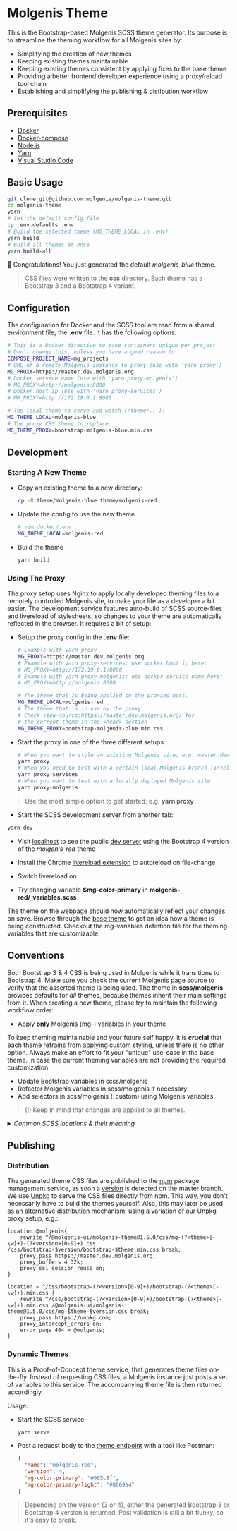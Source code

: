 # Molgenis Theme

This is the Bootstrap-based Molgenis SCSS theme generator. Its purpose is to
streamline the theming workflow for all Molgenis sites by:

* Simplifying the creation of new themes
* Keeping existing themes maintainable
* Keeping existing themes consistent by applying fixes to the base theme
* Providing a better frontend developer experience using a proxy/reload tool chain
* Establishing and simplifying the publishing & distibution workflow

## Prerequisites

* [Docker](https://docs.docker.com/docker-for-mac/install/)
* [Docker-compose](https://docs.docker.com/compose/install/)
* [Node.js](https://nodejs.org/dist/v14.9.0/node-v14.9.0.pkg)
* [Yarn](https://classic.yarnpkg.com/en/docs/install/#mac-stable)
* [Visual Studio Code](https://code.visualstudio.com/docs/setup/mac)

## Basic Usage

```bash
git clone git@github.com:molgenis/molgenis-theme.git
cd molgenis-theme
yarn
# Set the default config file
cp .env.defaults .env
# Build the selected theme (MG_THEME_LOCAL in .env)
yarn build
# Build all themes at once
yarn build-all
```

:tada: Congratulations! You just generated the default *molgenis-blue* theme.

> CSS files were written to the **css** directory. Each theme has a Bootstrap 3
  and a Bootstrap 4 variant.

## Configuration

The configuration for Docker and the SCSS tool are read from a shared environment
file; the **.env** file. It has the following options:

```bash
# This is a Docker directive to make containers unique per project.
# Don't change this, unless you have a good reason to.
COMPOSE_PROJECT_NAME=mg_projects
# URL of a remote Molgenis instance to proxy (use with 'yarn proxy')
MG_PROXY=https://master.dev.molgenis.org
# Docker service name (use with 'yarn proxy-molgenis')
# MG_PROXY=http://molgenis:8080
# Docker host ip (use with 'yarn proxy-services')
# MG_PROXY=http://172.19.0.1:8080

# The local theme to serve and watch (/theme/...):
MG_THEME_LOCAL=molgenis-blue
# The proxy CSS theme to replace:
MG_THEME_PROXY=bootstrap-molgenis-blue.min.css
```

## Development

### Starting A New Theme

* Copy an existing theme to a new directory:

  ```bash
  cp -R theme/molgenis-blue theme/molgenis-red
  ```

* Update the config to use the new theme

  ```bash
  # vim docker/.env
  MG_THEME_LOCAL=molgenis-red
  ```

* Build the theme

  ```bash
  yarn build
  ```

### Using The Proxy

The proxy setup uses Nginx to apply locally developed theming files to a remotely
controlled Molgenis site, to make your life as a developer a bit easier. The
development service features auto-build of SCSS source-files and livereload of
stylesheets, so changes to your theme are automatically reflected in the browser.
It requires a bit of setup:

* Setup the proxy config in the **.env** file:

  ```bash
  # Example with yarn proxy
  MG_PROXY=https://master.dev.molgenis.org
  # Example with yarn proxy-services; use docker host ip here:
  # MG_PROXY=http://172.19.0.1:8080
  # Example with yarn proxy-molgenis; use docker service name here:
  # MG_PROXY=http://molgenis:8080

  # The theme that is being applied on the proxied host.
  MG_THEME_LOCAL=molgenis-red
  # The theme that is in use by the proxy
  # Check view-source:https://master.dev.molgenis.org/ for
  # the current theme in the <head> section
  MG_THEME_PROXY=bootstrap-molgenis-blue.min.css
  ```

* Start the proxy in one of the three different setups:

  ```bash
  # When you want to style an existing Molgenis site; e.g. master.dev.molgenis.org
  yarn proxy
  # When you need to test with a certain local Molgenis branch (IntelliJ)
  yarn proxy-services
  # When you want to test with a locally deployed Molgenis site
  yarn proxy-molgenis
  ```

> Use the most simple option to get started; e.g. **yarn proxy**

* Start the SCSS development server from another tab:

```bash
yarn dev
```

* Visit [localhost](http://localhost) to see the public [dev server](https://master.molgenis.org)
  using the Bootstrap 4 version of the *molgenis-red* theme

* Install the Chrome [livereload extension](https://chrome.google.com/webstore/detail/livereload/jnihajbhpnppcggbcgedagnkighmdlei)
  to autoreload on file-change
* Switch livereload on
* Try changing variable **$mg-color-primary** in **molgenis-red/_variables.scss**

The theme on the webpage should now automatically reflect your changes on save.
Browse through the [base theme](/scss/molgenis) to get an idea how a theme
is being constructed. Checkout the mg-variables defintion file for the theming
variables that are customizable.

## Conventions

Both Bootstrap 3 & 4 CSS is being used in Molgenis while it transitions to Bootstrap 4.
Make sure you check the current Molgenis page source to verify that the asserted theme
is being used. The theme in **scss/molgenis** provides defaults for *all* themes, because
themes inherit their main settings from it. When creating a new theme, please try to
maintain the following workflow order:

* Apply **only** Molgenis (mg-) variables in your theme

To keep theming maintainable and your future self happy, it is **crucial**
that each theme refrains from applying custom styling, unless there is no
other option. Always make an effort to fit your "unique" use-case in the
base theme. In case the current theming variables are not providing
the required customization:

* Update Bootstrap variables in scss/molgenis
* Refactor Molgenis variables in scss/molgenis if necessary
* Add selectors in scss/molgenis (_custom) using Molgenis variables

> (!) Keep in mind that changes are applied to all themes.

<details>
<summary><em>Common SCSS locations & their meaning</em></summary>

```markdown
* **theme-3.scss** is the root source-file for the generated Molgenis Bootstrap 3 theme
* **theme-4.scss** is the root source-file for the generated Molgenis Bootstrap 4 theme
* Theme variables go in **./theme/myproject/_variables.scss**
* Theme-agnostic fixes should be made in the main theme at **./scss/molgenis**
* Molgenis theme variables start with the **mg-** prefix
* Molgenis theme variables are in **./scss/molgenis/_variables.scss**
* Do not use Bootstrap variables in themes directly if you don't need to;
* use the **mg-** prefixed Molgenis theme variables instead
* Bootstrap-3 variables are in **./node_modules/bootstrap-sass/assets/stylesheets/bootstrap/_variables.scss**
* Bootstrap-4 variables are in **./node_modules/bootstrap-scss/_variables.scss**
* Bootstrap-3 variables are customized in **./scss/molgenis/theme-3/_variables.scss**
* Bootstrap-4 variables are customized in **./scss/molgenis/theme-4/_variables.scss**
* Small theme-agnostic Bootstrap-agnostic selectors are in **scss/molgenis/_custom.scss**
* Extensive theme-agnostic Bootstrap-agnostic selectors are in **scss/molgenis/elements/_some-page-element.scss**
* Small theme-agnostic Bootstrap-3 specific selectors are in **scss/molgenis/theme-3/_custom.scss**
* Extensive theme-agnostic Bootstrap-3 specific selectors are in **scss/molgenis/theme-3/elements/_some-page-element.scss**
* Theme-agnostic Bootstrap-4 specific selectors are in **scss/molgenis/theme-4/_custom.scss**
* Extensive theme-agnostic Bootstrap-4 specific selectors are in **scss/molgenis/theme-4/elements/_some-page-element.scss**
```

</details>

## Publishing

### Distribution

The generated theme CSS files are published to the [npm](http://npmjs.com/@molgenis-ui/molgenis-theme)
package management service, as soon a [version](https://github.com/molgenis/molgenis-theme/actions?query=workflow%3ACI)
is detected on the master branch. We use [Unpkg](https://unpkg.com/browse/@molgenis-ui/molgenis-theme@latest/css/) to
serve the CSS files directly from npm. This way, you don't necessarily have to build the themes yourself.
Also, this may later be used as an alternative distribution mechanism, using a variation
of our Unpkg proxy setup, e.g.:

```nginx
location @molgenis{
    rewrite ^/@molgenis-ui/molgenis-theme@1.5.0/css/mg-(?<theme>[-\w]+)-(?<version>[0-9]+).css /css/bootstrap-$version/bootstrap-$theme.min.css break;
    proxy_pass https://master.dev.molgenis.org;
    proxy_buffers 4 32k;
    proxy_ssl_session_reuse on;
}

location ~ ^/css/bootstrap-(?<version>[0-9]+)/bootstrap-(?<theme>[-\w]+).min.css {
    rewrite ^/css/bootstrap-(?<version>[0-9]+)/bootstrap-(?<theme>[-\w]+).min.css /@molgenis-ui/molgenis-theme@1.5.0/css/mg-$theme-$version.css break;
    proxy_pass https://unpkg.com;
    proxy_intercept_errors on;
    error_page 404 = @molgenis;
}
```

### Dynamic Themes

This is a Proof-of-Concept theme service, that generates theme files on-the-fly.
Instead of requesting CSS files, a Molgenis instance just posts a set of variables
to this service. The accompanying theme file is then returned accordingly.

Usage:

* Start the SCSS service

  ```bash
  yarn serve
  ```

* Post a request body to the [theme endpoint](http://localhost:8080/theme) with a tool like Postman:

  ```json
  {
    "name": "molgenis-red",
    "version": 4,
    "mg-color-primary": "#005c8f",
    "mg-color-primary-light": "#0069a4"
  }
  ```

> Depending on the version (3 or 4), either the generated Bootstrap 3 or Bootstrap 4
  version is returned. Post validation is still a bit flunky, so it's easy to break.
